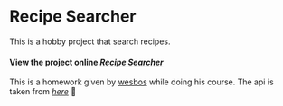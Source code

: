 # Recipe Searcher
This is a hobby project that search recipes. 

#### View the project online *[Recipe Searcher](https://recipe-searcher.now.sh/)*
This is a homework given by  [wesbos](https://wesbos.com/) while doing his course. The api is taken from *[here]( http://www.recipepuppy.com/api)* :frog: 

